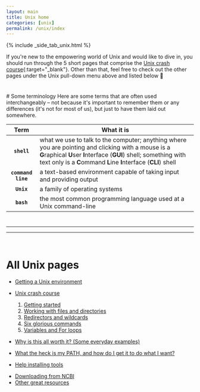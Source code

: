 ```yaml
---
layout: main
title: Unix home
categories: [unix]
permalink: /unix/index
---
```


{% include _side_tab_unix.html %}

If you're new to the empowering world of Unix and would like to dive in, you should run through the 5 short pages that comprise the [Unix crash course](/unix/unix-intro){:target="_blank"}. Other than that, feel free to check out the other pages under the Unix pull-down menu above and listed below 🙂

<hr style="height:10px; visibility:hidden;" />
# Some terminology 
Here are some terms that are often used interchangeably – not because it's important to remember them or any differences (it's not for most of us), but just to have them laid out somewhere. 

| Term     | What it is          |
|:-------------:|------------------|
| **`shell`** | what we use to talk to the computer; anything where you are pointing and clicking with a mouse is a **G**raphical **U**ser **I**nterface (**GUI**) shell; something with text only is a **C**ommand **L**ine **I**nterface (**CLI**) shell |  
| **`command line`** | a text-based environment capable of taking input and providing output |  
| **`Unix`** | a family of operating systems |  
| **`bash`** | the most common programming language used at a Unix command-line |  

<hr style="height:10px; visibility:hidden;" />

---
---
<br>

# All Unix pages

* [Getting a Unix environment](/unix/getting_unix_env)
* [Unix crash course](/unix/unix-intro)
	1. [Getting started](/unix/getting-started)
	2. [Working with files and directories](/unix/working-with-files-and-dirs)
	3. [Redirectors and wildcards](/unix/wild-redirectors)
	4. [Six glorious commands](/unix/six-glorious-commands)
	5. [Variables and For loops](/unix/for-loops)  

* [Why is this all worth it? (Some everyday examples)](/unix/why)
* [What the heck is my PATH, and how do I get it to do what I want?](/unix/modifying_your_path)
* [Help installing tools](/unix/installing_tools)
<!--* [Some useful one-liners](/bash/one_liners)-->
* [Downloading from NCBI](/unix/ncbi_eutils)
* [Other great resources](/unix/other_resources)  
